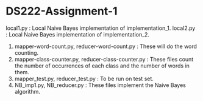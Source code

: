 # DS222-Assignment-1

local1.py : Local Naive Bayes implementation of implementation_1. 
local2.py : Local Naive Bayes implementation of implementation_2.

1. mapper-word-count.py, reducer-word-count.py : These will do the word counting.
2. mapper-class-counter.py, reducer-class-counter.py : These files count the number of occurrences of each class and the number of words in them.
3. mapper_test.py, reducer_test.py : To be run on test set.
4. NB_imp1.py, NB_reducer.py : These files implement the Naive Bayes algorithm.
